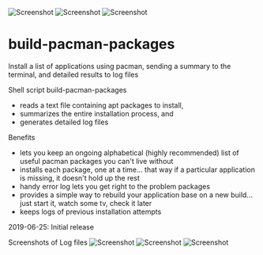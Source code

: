 ![Screenshot](https://i.imgur.com/Byrt04O.png)
![Screenshot](https://i.imgur.com/kN7JOw6.png)
![Screenshot](https://i.imgur.com/7mzY3SZ.png)

# build-pacman-packages

Install a list of applications using pacman, sending a summary to the terminal, and detailed results to log files

Shell script build-pacman-packages
- reads a text file containing apt packages to install,
- summarizes the entire installation process, and
- generates detailed log files 

Benefits
- lets you keep an ongoing alphabetical (highly recommended) list of useful pacman packages you can't live without
- installs each package, one at a time... that way if a particular application is missing, it doesn't hold up the rest
- handy error log lets you get right to the problem packages
- provides a simple way to rebuild your application base on a new build... just start it, watch some tv, check it later
- keeps logs of previous installation attempts

2019-06-25: Initial release

Screenshots of Log files
![Screenshot](https://i.imgur.com/rONCap6.png)
![Screenshot](https://i.imgur.com/8jNpbC9.png)
![Screenshot](https://i.imgur.com/LW1OoEl.png)
